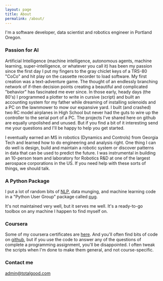 ```yaml
---
layout: page
title: About
permalink: /about/
---
```


I'm a software developer, data scientist and robotics engineer in Portland Oregon.

### Passion for AI

Artificial Intelligence (machine intelligence, autonomous agents, machine learning, super-intelligence, or whatever you call it) has been my passion since the first day I put my fingers to the gray chiclet keys of a TRS-80 "CoCo" and hit play on the cassette recorder to load software. My first creation was a text-adventure game. The thought of an endlessly branching network of if-then decision points creating a beautiful and complicated "behavior" has fascinated me ever since. In those early, heady days (the 80's) I programmed a plotter to write in cursive (script) and built an accounting system for my father while dreaming of installing solenoids and a PC on the lawnmower to mow our expansive yard. I built (and crashed) two RC model airplanes in High School but never had the guts to wire up the controller to the serial port of a PC. The projects I've shared here on github are equally unpolished and unused. But if you find a bit of it interesting send me your questions and I'll be happy to help you get started.

I eventually earned an MS in robotics (Dynamics and Controls) from Georgia Tech and learned how to do engineering and analysis right. One thing I can do well is design, build and maintain a robotic system or discover patterns in data that can be used to predict the future. I was instrumental in building an 10-person team and laboratory for Robotics R&D at one of the largest aerospace corporations in the US. If you need help with these sorts of things, we should talk. 

### A Python Package

I put a lot of random bits of <a href="{{ site.baseurl }}/pug">NLP</a>, data munging, and machine learning code in a "Python User Group" package called [pug](http://github.com/hobson/pug).
            
It's not maintained very well, but it serves me well. It's a ready-to-go toolbox on any machine I happen to find myself on.

### Coursera

Some of my coursera certificates are [here](coursera/index.html). And you'll often find bits of code on [github](http://github.com/hobson/coursera/), but if you use the code to answer any of the questions of complete a programming assignment, you'll be disappointed. I often tweak the scripts when I'm done to make them general, and not course-specific.

### Contact me

[admin@totalgood.com](mailto:admin@totalgood.com)